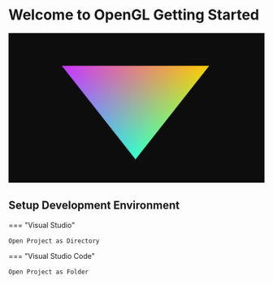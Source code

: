 # Welcome to OpenGL Getting Started

![BasicTriangle](https://raw.githubusercontent.com/deccer/opengl-getting-started/main/screenshots/screenshot-basic-triangle.png)

## Setup Development Environment

=== "Visual Studio"

    Open Project as Directory

=== "Visual Studio Code"

    Open Project as Folder

